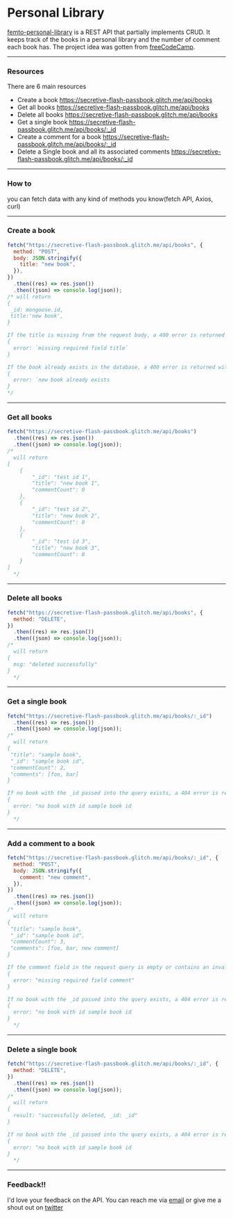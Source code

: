 # Personal Library

[femto-personal-library](https://secretive-flash-passbook.glitch.me/) is a REST API that partially implements CRUD. It keeps track of the books in a personal library and the number of comment each book has. The project idea was gotten from [freeCodeCamp](https://www.freecodecamp.org/learn/quality-assurance/quality-assurance-projects/metric-imperial-converter).

---

### Resources

There are 6 main resources

- Create a book <https://secretive-flash-passbook.glitch.me/api/books>
- Get all books <https://secretive-flash-passbook.glitch.me/api/books>
- Delete all books <https://secretive-flash-passbook.glitch.me/api/books>
- Get a single book <https://secretive-flash-passbook.glitch.me/api/books/:_id>
- Create a comment for a book <https://secretive-flash-passbook.glitch.me/api/books/:_id>
- Delete a Single book and all its associated comments <https://secretive-flash-passbook.glitch.me/api/books/:_id>

---

### How to

you can fetch data with any kind of methods you know(fetch API, Axios, curl)

---

### Create a book

```js
fetch("https://secretive-flash-passbook.glitch.me/api/books", {
  method: "POST",
  body: JSON.stringify({
    title: "new book",
  }),
})
  .then((res) => res.json())
  .then((json) => console.log(json));
/* will return
{
 _id: mongoose.id,
 title:'new book',
}

If the title is missing from the request body, a 400 error is returned with the following json object
{
  error: `missing required field title`
}

If the book already exists in the database, a 400 error is returned with the following json object
{
  error: `new book already exists
}
*/
```

---

### Get all books

```js
fetch("https://secretive-flash-passbook.glitch.me/api/books")
  .then((res) => res.json())
  .then((json) => console.log(json));
/*
  will return 
[
    {
        "_id": "test id 1",
        "title": "new book 1",
        "commentCount": 0
    },
    {
        "_id": "test id 2",
        "title": "new book 2",
        "commentCount": 0
    },
    {
        "_id": "test id 3",
        "title": "new book 3",
        "commentCount": 0
    }
]
  */
```

---

### Delete all books

```js
fetch("https://secretive-flash-passbook.glitch.me/api/books", {
  method: "DELETE",
})
  .then((res) => res.json())
  .then((json) => console.log(json));
/*
  will return 
{
  msg: "deleted successfully"
}
  */
```

---

### Get a single book

```js
fetch("https://secretive-flash-passbook.glitch.me/api/books/:_id")
  .then((res) => res.json())
  .then((json) => console.log(json));
/*
  will return 
{
 "title": "sample book",
 "_id": "sample book id",
 "commentCount": 2,
 "comments": [foo, bar]
}

If no book with the _id passed into the query exists, a 404 error is returned with the following json object 
{
  error: "no book with id sample book id
}
  */
```

---

### Add a comment to a book

```js
fetch("https://secretive-flash-passbook.glitch.me/api/books/:_id", {
  method: "POST",
  body: JSON.stringify({
    comment: "new comment",
  }),
})
  .then((res) => res.json())
  .then((json) => console.log(json));
/*
  will return 
{
 "title": "sample book",
 "_id": "sample book id",
 "commentCount": 3,
 "comments": [foo, bar, new comment]
}

If the comment field in the request query is empty or contains an invalid value, a 400 error is returned with the following json object
{
  error: "missing required field comment"
}

If no book with the _id passed into the query exists, a 404 error is returned with the following json object 
{
  error: "no book with id sample book id
}
  */
```

---

### Delete a single book

```js
fetch("https://secretive-flash-passbook.glitch.me/api/books/:_id", {
  method: "DELETE",
})
  .then((res) => res.json())
  .then((json) => console.log(json));
/*
  will return 
{
  result: "successfully deleted, _id: _id"
}

If no book with the _id passed into the query exists, a 404 error is returned with the following json object 
{
  error: "no book with id sample book id
}
  */
```

---

### Feedback!!

I'd love your feedback on the API. You can reach me via [email](mailto:chinaemerema@gmail.com) or give me a shout out on [twitter](https://twitter.com/femto_ace?t=nk6ylNm1Zp2l0yiJkCKFeA&s=09)
